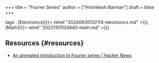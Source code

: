 +++
title = "Fourier Series"
author = ["Hrishikesh Barman"]
draft = false
+++

tags
: [Electronics]({{< relref "20240630132114-electronics.md" >}}), [Math]({{< relref "20221101134840-math.md" >}})


## Resources {#resources}

-   [An animated introduction to Fourier series | Hacker News](https://news.ycombinator.com/item?id=40578705)
